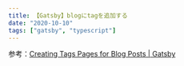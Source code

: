```yaml
---
title: 【Gatsby】blogにtagを追加する
date: "2020-10-10"
tags: ["gatsby", "typescript"]
---
```


参考：[Creating Tags Pages for Blog Posts \| Gatsby](https://www.gatsbyjs.com/docs/adding-tags-and-categories-to-blog-posts/)